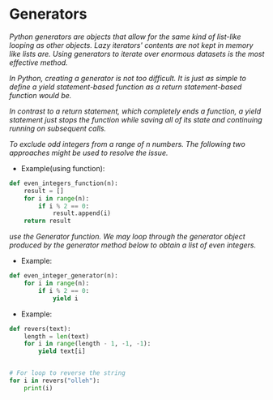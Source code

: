 # Generators

_Python generators are objects that allow for the same kind of list-like looping as other objects.
Lazy iterators' contents are not kept in memory like lists are. Using generators to iterate over
enormous datasets is the most effective method._

_In Python, creating a generator is not too difficult. It is just as simple to define a yield statement-based
function as a return statement-based function would be._

_In contrast to a return statement, which completely ends a function, a yield statement just stops the function
while saving all of its state and continuing running on subsequent calls._

_To exclude odd integers from a range of n numbers. The following two approaches might be used to resolve the issue._

+ Example(using function):

```python
def even_integers_function(n):
    result = []
    for i in range(n):
        if i % 2 == 0:
            result.append(i)
    return result
```

_use the Generator function. We may loop through the generator object produced by the generator method below to obtain
a list of even integers._

+ Example:

```python
def even_integer_generator(n):
    for i in range(n):
        if i % 2 == 0:
            yield i
```

+ Example:

```python
def revers(text):
    length = len(text)
    for i in range(length - 1, -1, -1):
        yield text[i]


# For loop to reverse the string
for i in revers("olleh"):
    print(i)
```